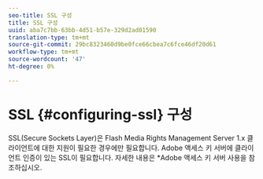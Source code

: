 ```yaml
---
seo-title: SSL 구성
title: SSL 구성
uuid: aba7c7bb-63bb-4d51-b57e-329d2ad01590
translation-type: tm+mt
source-git-commit: 29bc8323460d9be0fce66cbea7c6fce46df20d61
workflow-type: tm+mt
source-wordcount: '47'
ht-degree: 0%

---
```



# SSL {#configuring-ssl} 구성

SSL(Secure Sockets Layer)은 Flash Media Rights Management Server 1.x 클라이언트에 대한 지원이 필요한 경우에만 필요합니다. Adobe 액세스 키 서버에 클라이언트 인증이 있는 SSL이 필요합니다. 자세한 내용은 *Adobe 액세스 키 서버 사용을 참조하십시오.
